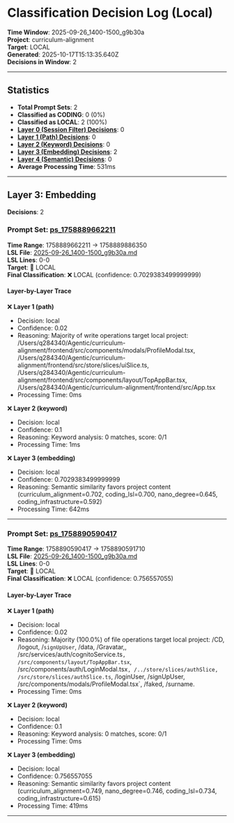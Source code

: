 # Classification Decision Log (Local)

**Time Window**: 2025-09-26_1400-1500_g9b30a<br>
**Project**: curriculum-alignment<br>
**Target**: LOCAL<br>
**Generated**: 2025-10-17T15:13:35.640Z<br>
**Decisions in Window**: 2

---

## Statistics

- **Total Prompt Sets**: 2
- **Classified as CODING**: 0 (0%)
- **Classified as LOCAL**: 2 (100%)
- **[Layer 0 (Session Filter) Decisions](#layer-0-session-filter)**: 0
- **[Layer 1 (Path) Decisions](#layer-1-path)**: 0
- **[Layer 2 (Keyword) Decisions](#layer-2-keyword)**: 0
- **[Layer 3 (Embedding) Decisions](#layer-3-embedding)**: 2
- **[Layer 4 (Semantic) Decisions](#layer-4-semantic)**: 0
- **Average Processing Time**: 531ms

---

## Layer 3: Embedding

**Decisions**: 2

### Prompt Set: [ps_1758889662211](../../history/2025-09-26_1400-1500_g9b30a.md#ps_1758889662211)

**Time Range**: 1758889662211 → 1758889886350<br>
**LSL File**: [2025-09-26_1400-1500_g9b30a.md](../../history/2025-09-26_1400-1500_g9b30a.md#ps_1758889662211)<br>
**LSL Lines**: 0-0<br>
**Target**: 📍 LOCAL<br>
**Final Classification**: ❌ LOCAL (confidence: 0.7029383499999999)

#### Layer-by-Layer Trace

❌ **Layer 1 (path)**
- Decision: local
- Confidence: 0.02
- Reasoning: Majority of write operations target local project: /Users/q284340/Agentic/curriculum-alignment/frontend/src/components/modals/ProfileModal.tsx, /Users/q284340/Agentic/curriculum-alignment/frontend/src/store/slices/uiSlice.ts, /Users/q284340/Agentic/curriculum-alignment/frontend/src/components/layout/TopAppBar.tsx, /Users/q284340/Agentic/curriculum-alignment/frontend/src/App.tsx
- Processing Time: 0ms

❌ **Layer 2 (keyword)**
- Decision: local
- Confidence: 0.1
- Reasoning: Keyword analysis: 0 matches, score: 0/1
- Processing Time: 1ms

❌ **Layer 3 (embedding)**
- Decision: local
- Confidence: 0.7029383499999999
- Reasoning: Semantic similarity favors project content (curriculum_alignment=0.702, coding_lsl=0.700, nano_degree=0.645, coding_infrastructure=0.592)
- Processing Time: 642ms

---

### Prompt Set: [ps_1758890590417](../../history/2025-09-26_1400-1500_g9b30a.md#ps_1758890590417)

**Time Range**: 1758890590417 → 1758890591710<br>
**LSL File**: [2025-09-26_1400-1500_g9b30a.md](../../history/2025-09-26_1400-1500_g9b30a.md#ps_1758890590417)<br>
**LSL Lines**: 0-0<br>
**Target**: 📍 LOCAL<br>
**Final Classification**: ❌ LOCAL (confidence: 0.756557055)

#### Layer-by-Layer Trace

❌ **Layer 1 (path)**
- Decision: local
- Confidence: 0.02
- Reasoning: Majority (100.0%) of file operations target local project: /CD, /logout, /`signUpUser`, /data, /Gravatar,, /src/services/auth/cognitoService.ts`, /src/components/layout/TopAppBar.tsx`, /src/components/auth/LoginModal.tsx`, /../store/slices/authSlice, /src/store/slices/authSlice.ts`, /loginUser, /signUpUser, /src/components/modals/ProfileModal.tsx`, /faked, /surname.
- Processing Time: 0ms

❌ **Layer 2 (keyword)**
- Decision: local
- Confidence: 0.1
- Reasoning: Keyword analysis: 0 matches, score: 0/1
- Processing Time: 0ms

❌ **Layer 3 (embedding)**
- Decision: local
- Confidence: 0.756557055
- Reasoning: Semantic similarity favors project content (curriculum_alignment=0.749, nano_degree=0.746, coding_lsl=0.734, coding_infrastructure=0.615)
- Processing Time: 419ms

---

